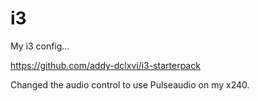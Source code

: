 # i3
My i3 config... 

https://github.com/addy-dclxvi/i3-starterpack

Changed the audio control to use Pulseaudio on my x240. 
